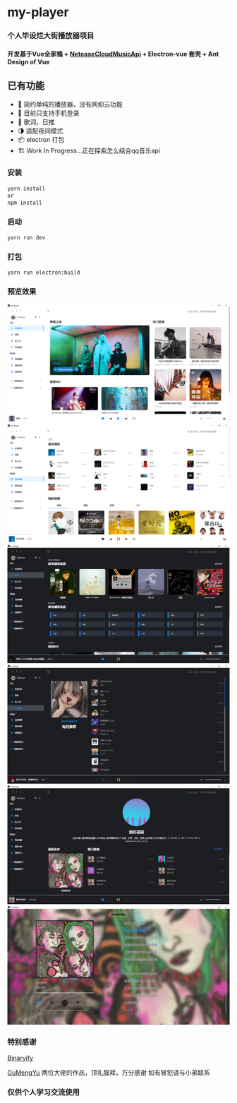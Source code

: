 # my-player

### 个人毕设烂大街播放器项目
#### 开发基于Vue全家桶 + [NeteaseCloudMusicApi](https://github.com/Binaryify/NeteaseCloudMusicApi) + Electron-vue 套壳 + Ant Design of Vue 

## 已有功能
- 🥲 简约单纯的播放器，没有网抑云功能
- 📱 目前只支持手机登录
- 📜 歌词，日推
- 🌗 适配夜间模式
- 📦 electron 打包
- 🏗 Work In Progress...正在探索怎么结合qq音乐api

### 安装
```
yarn install
or 
npm install
```

### 启动
```
yarn run dev
```

### 打包
```
yarn run electron:build
```

### 预览效果
![发现歌曲](doc/main.png)
![收藏](doc/collection.png)
![探索](doc/explore.png)
![日推](doc/daily.png)
![歌手](doc/singer.png)
![沉浸页](doc/lyric.png)

### 特别感谢
[Binaryify](https://github.com/Binaryify/NeteaseCloudMusicApi)

[GuMengYu](https://github.com/GuMengYu/v-player)
两位大佬的作品，顶礼膜拜，万分感谢
如有冒犯请与小弟联系

### 仅供个人学习交流使用